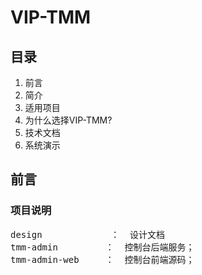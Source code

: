 # VIP-TMM 

## 目录

1. 前言
2. 简介
3. 适用项目
4. 为什么选择VIP-TMM?
5. 技术文档
6. 系统演示

## 前言

### 项目说明

<pre>
design             ：  设计文档
tmm-admin         ：  控制台后端服务；
tmm-admin-web     ：  控制台前端源码；

</pre>












